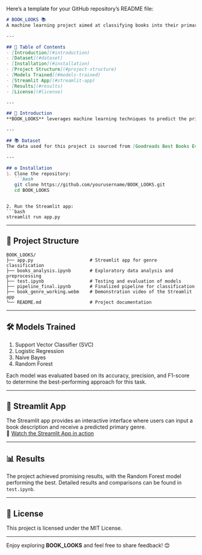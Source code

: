 Here’s a template for your GitHub repository’s README file:

```markdown
# BOOK_LOOKS 📚
A machine learning project aimed at classifying books into their primary genres based on their descriptions. This repository includes data preprocessing, model training, and a working Streamlit application to demonstrate the project.  

---

## 📄 Table of Contents  
- [Introduction](#introduction)  
- [Dataset](#dataset)  
- [Installation](#installation)  
- [Project Structure](#project-structure)  
- [Models Trained](#models-trained)  
- [Streamlit App](#streamlit-app)  
- [Results](#results)  
- [License](#license)  

---

## 📝 Introduction  
**BOOK_LOOKS** leverages machine learning techniques to predict the primary genre of a book based on its description. The project involves preprocessing textual data, training multiple classification models, and evaluating their performance.  

---

## 📚 Dataset  
The data used for this project is sourced from [Goodreads Best Books Ever Dataset](https://www.kaggle.com/datasets/arnabchaki/goodreads-best-books-ever/data).  

---

## ⚙️ Installation  
1. Clone the repository:  
   ```bash  
   git clone https://github.com/yourusername/BOOK_LOOKS.git  
   cd BOOK_LOOKS  
   ```  

   ```  

2. Run the Streamlit app:  
   ```bash  
   streamlit run app.py  
   ```  

---

## 📂 Project Structure  
```
BOOK_LOOKS/  
├── app.py                     # Streamlit app for genre classification  
├── books_analysis.ipynb       # Exploratory data analysis and preprocessing  
├── test.ipynb                 # Testing and evaluation of models  
├── pipeline_final.ipynb       # Finalized pipeline for classification  
├── book_genre_working.webm    # Demonstration video of the Streamlit app  
└── README.md                  # Project documentation  
```  

---

## 🛠️ Models Trained  
1. Support Vector Classifier (SVC)  
2. Logistic Regression  
3. Naive Bayes  
4. Random Forest  

Each model was evaluated based on its accuracy, precision, and F1-score to determine the best-performing approach for this task.  

---

## 🌟 Streamlit App  
The Streamlit app provides an interactive interface where users can input a book description and receive a predicted primary genre.  
🎥 [Watch the Streamlit App in action](book_genre_working.webm)  

---

## 📊 Results  
The project achieved promising results, with the Random Forest model performing the best. Detailed results and comparisons can be found in `test.ipynb`.  

---

## 📝 License  
This project is licensed under the MIT License.  

---

Enjoy exploring **BOOK_LOOKS** and feel free to share feedback! 😊  
```

